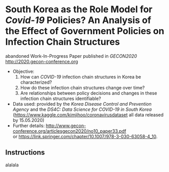 # South Korea as the Role Model for *Covid-19* Policies? An Analysis of the Effect of Government Policies on Infection Chain Structures

abandoned Work-In-Progress Paper published in *GECON2020*  
http://2020.gecon-conference.org

* Objective: 
    1. How can *COVID-19* infection chain structures in Korea be characterized?
    2. How do these infection chain structures change over time?
    3. Are relationships between policy decisions and changes in these infection chain structures identifiable?
* Data used: provided by the *Korea Disease Control and Prevention Agency* and the *DS4C: Data Science for COVID-19 in South Korea* (https://www.kaggle.com/kimjihoo/coronavirusdataset all data released by 15.05.2020)
* Further details: http://www.gecon-conference.org/articlesgecon2020/no10_paper33.pdf  
or https://link.springer.com/chapter/10.1007/978-3-030-63058-4_10. 


## Instructions

alalala
